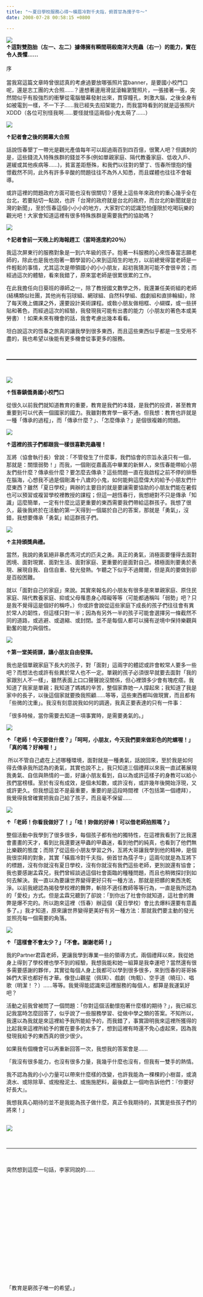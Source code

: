 ```yaml
---
title: "～夏日學校服務心得～橫眉冷對千夫指，俯首甘為孺子牛～"
date: 2008-07-28 00:58:15 +0800

---
```



<a href="http://photo.xuite.net/_r9009/funnyfamily/2662602/18.jpg" target="_blank">![](/images/slum-area/150_99497173_m.jpg)</a><br />**↑這對雙胞胎（左一、左二）據傳擁有瞬間萌殺南洋大兜蟲（右一）的能力，實在令人畏懼......**<br /><br />序<br /><br />當我寫這篇文章時曾很認真的考慮過要放哪張照片當banner，是要國小校門口呢，還是志工團的大合照......？邊想著邊用滑鼠滾輪瀏覽照片，一張接著一張，突然間似乎有股強烈的衝擊從電腦螢幕發射出來，貫穿瞳孔，刺激大腦，之後全身有如被電到一樣，不一下子......我已經失去招架能力，而我當時看到的就是這張照片XDDD（各位可別怪我啊......要怪就怪這兩個小鬼太萌了......）



<a href="http://photo.xuite.net/_r9009/funnyfamily/2662602/12.jpg" target="_blank">![](/images/slum-area/151_99493446_m.jpg)</a>



**↑記者會之後的開幕大合照**<br />



話說恆春墾丁一帶光是觀光產值每年可以超過兩百到四百億，很驚人吧？但諷刺的是，這些錢流入特殊族群的錢並不多(例如單親家庭、隔代教養家庭、低收入戶、遲緩或其他疾病等......)，貧富差距懸殊，和我們以往對的墾丁、恆春所懷抱的憧憬截然不同，此外有許多辛酸的問題往往不為外人知悉，而且媒體也往往不會報導。



或許這裡的問題政府方面可能也沒有很關切？感覺上這些年來政府的重心幾乎全在台北，若要貼切一點說，也許「台灣的政府就是台北的政府，而台北的新聞就是台灣的新聞」，至於恆春這個小小小的地方，大家對它的認識恐怕僅限於吃喝玩樂的觀光吧！大家會知道這裡有很多特殊族群是需要我們的協助嗎？



<a href="http://photo.xuite.net/_r9009/funnyfamily/2662602/10.jpg" target="_blank">![](/images/slum-area/152_99493401_m.jpg)</a>



**↑記者會前一天晚上的海報趕工（當時進度約20％）**



我這次屏東行的服務對象是一到六年級的孩子。抱著一科服務的心來恆春當志願老師的，除此也是我也抱著一顆學習的心來到這陌生的地方，以前總覺得當老師是一件輕鬆的事情，尤其這次是帶領國小的小小朋友，起初我猜測可能不會很辛苦；而經過這次的體驗，看來我錯了，原來當老師是很累很累的工作。



在此我擔任向日葵班的導師之一，除了教授國文數學之外，我還兼任美術組的老師(結構類似社團，其他尚有羽球組、網球組、自然科學組、戲劇組和直排輪組)，除了每天晚上備課之外，還要設計美術課程。或敎小朋友做相框、小蝴蝶，或一些拼貼和著色，而經過這次的經驗，我發現我可能有出書的能力（小朋友的著色本或美勞書）！如果未來有機會的話，我會考慮出幾本看看。<br />



坦白說這次的恆春之旅真的讓我學到很多東西，而且這些東西似乎都是一生受用不盡的，我也希望以後能有更多機會從事更多的服務。



 

<hr style="WIDTH: 100%; HEIGHT: 2px" />

 



<a href="http://photo.xuite.net/_r9009/funnyfamily/2662602/1.jpg" target="_blank">![](/images/slum-area/153_99493090_m.jpg)</a>



**↑恆春鎮僑勇國小校門口**



從很久以前我們就知道教育的重要，教育是我們的本錢，是我們的投資，甚至教育重要到可以代表一個國家的國力。我雖對教育學一竅不通，但我想：教育也許就是一種「傳承的過程」，而「傳承什麼？」、「怎麼傳承？」是個很複雜的問題。



<a href="http://photo.xuite.net/_r9009/funnyfamily/2662602/3.jpg" target="_blank">![](/images/slum-area/154_99493129_m.jpg)</a>



**↑這裡的孩子們都跟我一樣很喜歡兜蟲喔！**<br />



亙將（協會執行長）曾說：「不管發生了什麼事，我們協會的宗旨永遠只有一個，那就是：關懷弱勢！」而我，一個剛從嘉義高中畢業的新鮮人，來恆春能帶給小朋友們些什麼？傳承些什麼？要怎麼去傳承？這些問題一直在我啟程之前不停的排懸在腦海，心想我不過是個剛滿十八歲的小鬼，如何能夠這麼偉大的給予小朋友們什麼東西？雖然「夏日學校」興辦的主要目的就是要讓需要協助的小朋友們能在暑假也可以預習或複習學校裡教授的課程；但這一趟恆春行，我想絕對不只是傳承「知識」這麼簡單，一定有什麼比這更重要的東西需要我們帶給這群孩子。我想了很久，最後我終於在活動的第一天得到一個屬於自己的答案，那就是「勇氣」，沒錯，我想要傳承「勇氣」給這群孩子們。


![](/images/slum-area/155_6.jpg)


**↑主持頒獎典禮。**



當然，我說的勇氣絕非暴虎馮河式的匹夫之勇。真正的勇氣，消極面要懂得去面對困境、面對現實、面對生活、面對家庭、更重要的是面對自己。積極面則要勇於表現、展現自我、自信自重、發光發熱。乍聽之下似乎不過爾爾，但是真的要做到卻是百般困難。



就以「面對自己的家庭」來說。其實來報名的小朋友有很多是來單親家庭、原住民家庭、隔代教養家庭、抑或父母罹患身心障礙等等（可能都通稱叫「弱勢」吧？只是我不覺得這是個好的稱呼。）你或許會說從這些家庭下成長的孩子們往往會有異於常人的韌性，但這樣只對一半；因為有另外一半的孩子可能會選擇另一條截然不同的道路，或逃避、或退縮、或封閉。並不是每個人都可以擁有逆境中保持樂觀與勤奮的能力與個性。



<a href="http://photo.xuite.net/_r9009/funnyfamily/2662602/4.jpg" target="_blank">![](/images/slum-area/156_99493135_m.jpg)</a>



**↑第一堂美術課，讓小朋友自由發揮。**



我也是個單親家庭下長大的孩子，對「面對」這兩字的體認或許會較常人要多一些吧？而想法也或許有些異於常人也不一定。單親的孩子必須很早就要去面對「我的家跟別人不一樣」，雖然表面上口口聲聲說沒關係，但心裡頭多少會有塊疙瘩。我知道了我家是單親；我知道了媽媽的辛苦，整個家靠她一人撐起來；我知道了我是家中的長子，以後這個家就要換我照顧......等等，這些東西都叫做現實，而且都有「些微的沈重」。我沒有刻意說我如何的調適，我真正要表達的只有一件事：



「很多時候，當你需要去知道一項事實時，是需要勇氣的。」



<a href="http://photo.xuite.net/_r9009/funnyfamily/2662602/9.jpg" target="_blank">![](/images/slum-area/157_99493392_m.jpg)</a>



**↑「老師！今天要做什麼？」「呵呵，小朋友，今天我們要來做彩色的陀螺喔！」「真的嗎？好棒喔！」**



 所以不管自己處在上述哪種環境，面對就是一種勇氣，話說回來，至於我是如何得去傳承我所認為的勇氣，其實也說不上，我只知道三個禮拜以來我一直試著展現我勇氣、自信與熱情的一面，好讓小朋友看到，自以為或許這樣子的身教可以給小孩們當榜樣。至於有沒有成效，是個未知數，或許沒有，或許幾年後開始浮現，又或許更久。但我想這並不是最重要，重要的是這段時間裡（不包括第一個禮拜），我覺得我曾確實把我自己給了孩子，而且毫不保留......



<a href="http://photo.xuite.net/_r9009/funnyfamily/2662602/5.jpg" target="_blank">![](/images/slum-area/158_99493236_m.jpg)</a>



**↑「老師！你看我做好了！」「哇！妳做的好棒！可以借老師拍照嗎？」**



整個活動中我學到了很多很多，每個孩子都有他的獨特性，在這裡我看到了比我還會畫畫的天才，看到比我還要迷甲蟲的甲蟲迷，看到他們的純真，也看到了他們無比樂觀的態度；而除了從這些小朋友學習之外，亙將大哥讓我學到他的精神，是個我很崇拜的對象，其實「橫眉冷對千夫指，俯首甘為孺子牛」這兩句就是為亙將下的標題，沒有你就沒有夏日學校，沒有你就沒有我們這些老師，更別說還有協會；我也要感謝孟霖兄，我們曾經談過這個社會面臨的種種問題，而且也稍微探討到如何去解決。我一直以為要讓世界變得更好只有一種方法，那就是把髒的東西洗乾淨。以前我總認為揭發學校裡的舞弊，斬除不適任教師等等行為，一直是我所認為的「愛校」方式。但是孟霖兄聽到了卻說：「到你出了社會你就知道，這社會的舞弊是爆不完的。所以跑來這裡（恆春）辦這個（夏日學校）會比去爆料還要有意義多了。」我才知道，原來讓世界變得更美好有另一種方法：那就我們要主動的發光並照亮每一個需要的角落。



<a href="http://photo.xuite.net/_r9009/funnyfamily/2662602/13.jpg" target="_blank">![](/images/slum-area/159_99493497_m.jpg)</a>



**↑「這樣會不會太少？」「不會。謝謝老師！」**



我的Partner君霖老師，更讓我學到專業一些的領導方式，兩個禮拜以來，我從她身上得到了學校裡也學不到的經驗，我想我能和她一組算是我幸運吧？當然還有很多需要感謝的夥伴，其實從每個人身上我都可以學到很多很多，來到恆春的哥哥姊姊們大家也都好有才華。像登山觀星（佩琪）、戲劇（珣甄）、空手道（曉玨）、唱歌（明潔！？）......等等。我覺得能認識來這裡服務的每個人，都算是我運氣好吧？



活動之前我曾被問了一個問題：「你對這個活動懷抱著什麼樣的期待？」，我已經忘記我當時怎麼回答了，似乎說了一些服務學習、從做中學之類的答案。不知所以，我還以為我就是來這裡給予我所能給予的，而我錯了，事實證明我來這裡所獲得的比起我來這裡所給予的實在要多的太多了，想到這裡有時還不免心虛起來，因為我發現我給予的東西真的很少很少。



如果我有個機會可以再重新回答一次，我想我的答案會是......



「我沒有很多能力，也沒有很多力量，我幾乎什麼也沒有，但我有一雙手的熱情。



我不認為我的小小力量可以帶來什麼樣的改變，也許我能為一棵棵的小樹苗，或澆澆水、或除除草、或撥撥泥土、或施施肥料，最後獻上一個吻告訴他們：『你要好好長大』。



我想我真心期待的並不是我能為孩子做什麼，真正令我期待的，其實是些孩子們的將來！」



<br />![](/images/slum-area/160_5.jpg)



 



---



 



突然想到這麼一句話，李家同說的......



 



 



 



 



 



 



 



 



 



「教育是窮孩子唯一的希望。」


